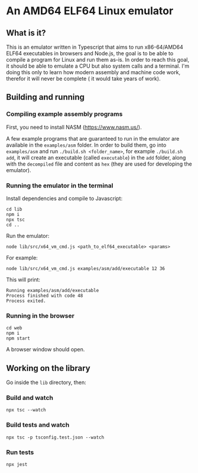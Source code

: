 # An AMD64 ELF64 Linux emulator

## What is it?

This is an emulator written in Typescript that aims to run x86-64/AMD64 ELF64
executables in browsers and Node.js, the goal is to be able to compile a program
for Linux and run them as-is. In order to reach this goal, it should be able to
emulate a CPU but also system calls and a terminal. I'm doing this only to learn
how modern assembly and machine code work, therefor it will never be complete (
it would take years of work).

## Building and running

### Compiling example assembly programs

First, you need to install NASM (https://www.nasm.us/).

A few example programs that are guaranteed to run in the emulator are
available in the `examples/asm` folder. In order to build them, go
into `examples/asm` and run `./build.sh <folder_name>`, for example 
`./build.sh add`, it will create an executable (called `executable`) in the
`add` folder, along with the `decompiled` file and content as `hex` (they
are used for developing the emulator).

### Running the emulator in the terminal

Install dependencies and compile to Javascript:
```
cd lib
npm i
npx tsc
cd ..
```

Run the emulator:

```
node lib/src/x64_vm_cmd.js <path_to_elf64_executable> <params>
```

For example:

```
node lib/src/x64_vm_cmd.js examples/asm/add/executable 12 36
```

This will print:
```
Running examples/asm/add/executable
Process finished with code 48
Process exited.
```

### Running in the browser
```
cd web
npm i
npm start
```

A browser window should open.

## Working on the library

Go inside the `lib` directory, then:

### Build and watch
```
npx tsc --watch
```

### Build tests and watch

```
npx tsc -p tsconfig.test.json --watch
```

### Run tests

```
npx jest
```
